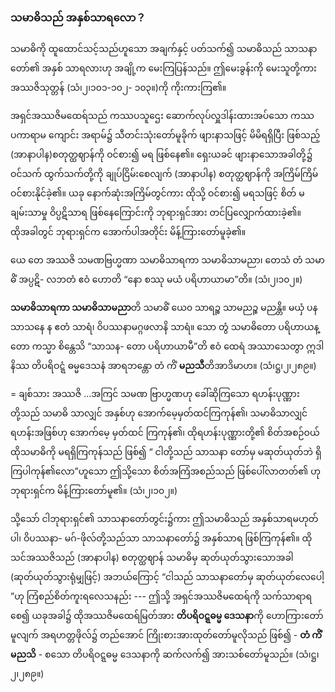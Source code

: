 ### သမာဓိသည် အနှစ်သာရလော？

သမာဓိကို ထူထောင်သင့်သည်ဟူသော အချက်နှင့် ပတ်သက်၍ သမာဓိသည် သာသနာတော်၏ အနှစ် သာရလားဟု အချို့က မေးကြပြန်သည်။ 
ဤမေးခွန်းကို မေးသူတို့ကား အဿဇိသုတ္တန် (သံ၊၂၊၁၀၁-၁၀၂- ၁၀၃။)ကို ကိုးကားကြ၏။

အရှင်အဿဇိမထေရ်သည် ကဿပသူဌေး ဆောက်လုပ်လှူဒါန်းထားအပ်သော ကဿပကာရာမ ကျောင်း အရာမ်၌ သီတင်းသုံးတော်မူခိုက် ဖျားနာသဖြင့် မိမိရရှိပြီး ဖြစ်သည့် (အာနာပါန)စတုတ္ထဈာန်ကို ဝင်စား၍ မရ ဖြစ်နေ၏။ 
ရှေးယခင် ဖျားနာသောအခါတို့၌ ဝင်သက် ထွက်သက်တို့ကို ချုပ်ငြိမ်းစေလျက် (အာနာပါန) စတုတ္ထဈာန်ကို အကြိမ်ကြိမ် ဝင်စားနိုင်ခဲ့၏။ 
ယခု နောက်ဆုံးအကြိမ်တွင်ကား ထိုသို့ ဝင်စား၍ မရသဖြင့် စိတ် မချမ်းသာမှု ဝိပ္ပဋိသာရ ဖြစ်နေကြောင်းကို ဘုရားရှင်အား တင်ပြလျှောက်ထားခဲ့၏။ 
ထိုအခါတွင် ဘုရားရှင်က အောက်ပါအတိုင်း မိန့်ကြားတော်မူခဲ့၏။

ယေ တေ အဿဇိ သမဏဗြဟ္မဏာ သမာဓိသာရကာ သမာဓိသာမညာ၊ တေသံ တံ သမာဓိံ အပ္ပဋိ- လဘတံ ဧဝံ ဟောတိ “နော စဿု မယံ ပရိဟာယာမာ”တိ။ (သံ၊၂၊၁၀၂။)

**သမာဓိသာရကာ သမာဓိသာမညာ**တိ သမာဓိံ ယေ၀ သာရဉ္စ သာမညဉ္စ မညန္တိ။ 
မယှံ ပန သာသနေ န ဧတံ သာရံ၊ ဝိပဿနာမဂ္ဂဖလာနိ သာရံ။ 
သော တွံ သမာဓိတော ပရိဟာယန္တော ကသ္မာ စိန္တေသိ “သာသန- တော ပရိဟာယာမီ”တိ ဧဝံ ထေရံ အဿာသေတွာ ဣဒါနိဿ တိပရိဝဋ္ဋံ ဓမ္မဒေသနံ အာရဘန္တော တံ ကိံ **မညသီ**တိအာဒိမာဟ။ (သံ၊ဋ္ဌ၊၂၊၂၈၉။)

= ချစ်သား အဿဇိ ...အကြင် သမဏ ဗြာဟ္မဏဟု ခေါ်ဆိုကြသော ရဟန်းပုဏ္ဏားတို့သည် သမာဓိ သာလျှင် အနှစ်ဟု အောက်မေ့မှတ်ထင်ကြကုန်၏၊ သမာဓိသာလျှင် ရဟန်းအဖြစ်ဟု အောက်မေ့ မှတ်ထင် ကြကုန်၏၊ ထိုရဟန်းပုဏ္ဏားတို့၏ စိတ်အစဉ်ဝယ် ထိုသမာဓိကို မရရှိကြကုန်သည် ဖြစ်၍ “ ငါတို့သည် သာသနာ တော်မှ မဆုတ်ယုတ်ဘဲ ရှိကြပါကုန်၏လော”ဟူသော ဤသို့သော စိတ်အကြံအစည်သည် ဖြစ်ပေါ်လာတတ်၏ ဟု ဘုရားရှင်က မိန့်ကြားတော်မူ၏။ (သံ၊၂၊၁၀၂။)

သို့သော် ငါဘုရားရှင်၏ သာသနာတော်တွင်း၌ကား ဤသမာဓိသည် အနှစ်သာရမဟုတ်ပါ၊ ဝိပဿနာ- မဂ်-ဖိုလ်တို့သည်သာ သာသနာတော်၌ အနှစ်သာရ ဖြစ်ကြကုန်၏။ 
ထိုသင်အဿဇိသည် (အာနာပါန) စတုတ္ထဈာန် သမာဓိမှ ဆုတ်ယုတ်သွားသောအခါ (ဆုတ်ယုတ်သွားရုံမျှဖြင့်) အဘယ်ကြောင့် “ငါသည် သာသနာတော်မှ ဆုတ်ယုတ်လေပေါ့ ”ဟု ကြံစည်စိတ်ကူးရလေသနည်း --- ဤသို့ အရှင်အဿဇိမထေရ်ကို သက်သာရာရစေ၍ ယခုအခါ၌ ထိုအဿဇိမထေရ်မြတ်အား **တိပရိဝဋ္ဋဓမ္မ ဒေသနာ**ကို ဟောကြားတော်မူလျက် အရဟတ္တဖိုလ်၌ တည်အောင် ကြိုးစားအားထုတ်တော်မူလိုသည် ဖြစ်၍ - **တံ ကိံ မညသိ** - စသော တိပရိဝဋ္ဋဓမ္မ ဒေသနာကို ဆက်လက်၍ အားသစ်တော်မူသည်။ (သံ၊ဋ္ဌ၊၂၊၂၈၉။) 
